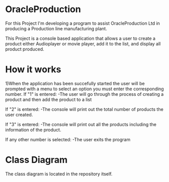 # OracleProduction
For this Project I'm developing a program to assist OracleProduction Ltd in producing a
Production line manufacturing plant.

This Project is a console based application that allows a user to create a product either Audioplayer or movie player, add it to the list, and display all product produced.

# How it works
1)When the application has been succefully started the user will be prompted with a menu to select an option you must enter the corresponding number.
If "1" is entered:
-The user will go through the process of creating a product and then add the product to a list

If "2" is entered:
-The console will print out the total number of products the user created.

If "3" is entered:
-The console will print out all the products including the information of the product.

If any other number is selected:
-The user exits the program

# Class Diagram 
The class diagram is located in the repository itself.
